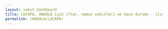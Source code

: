 ```yaml
---
layout: vakit_dashboard
title: LUCAPA, ANGOLA için iftar, namaz vakitleri ve hava durumu - ilçe/eyalet seç
permalink: /ANGOLA/LUCAPA/
---
```


<script type="text/javascript">
  var GLOBAL_COUNTRY = 'ANGOLA';
  var GLOBAL_CITY = 'LUCAPA';
  var GLOBAL_STATE = '';
  var lat = 72;
  var lon = 21;
</script>
